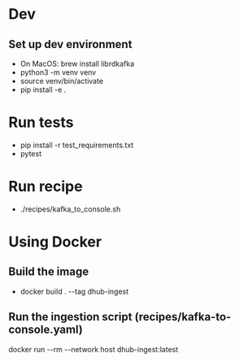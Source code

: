 # Dev
## Set up dev environment
- On MacOS: brew install librdkafka
- python3 -m venv venv
- source venv/bin/activate
- pip install -e .

# Run tests
- pip install -r test_requirements.txt
- pytest

# Run recipe
- ./recipes/kafka_to_console.sh

# Using Docker
## Build the image
- docker build . --tag dhub-ingest

## Run the ingestion script (recipes/kafka-to-console.yaml)
docker run --rm --network host dhub-ingest:latest
